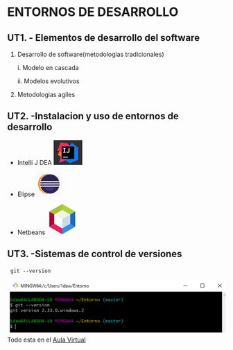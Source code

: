 # ENTORNOS DE DESARROLLO #

## UT1. - Elementos de desarrollo del software ##

1. Desarrollo de software(metodologias tradicionales)

    i. Modelo en cascada 

    ii. Modelos evolutivos
2. Metodologias agiles 

## UT2. -Instalacion y uso de entornos de desarrollo

- Intelli J DEA ![](IDEA.PNG)

- Elipse ![](eclipse.PNG)

- Netbeans ![](netbeans.PNG)

## UT3. -Sistemas de control de versiones 
````
 git --version
````
![](imagen1.PNG)
Todo esta en el [Aula Virtual](https://aulavirtual33.educa.madrid.org/ies.quevedo.madrid/mod/assign/view.php?id=55417)





